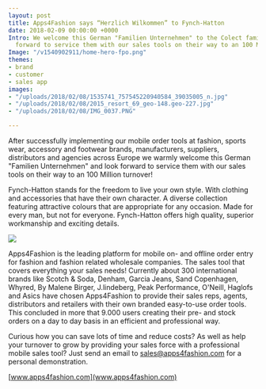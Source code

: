 ```yaml
---
layout: post
title: Apps4Fashion says “Herzlich Wilkommen”​ to Fynch-Hatton
date: 2018-02-09 00:00:00 +0000
Intro: We welcome this German "Familien Unternehmen" to the Colect family and look
  forward to service them with our sales tools on their way to an 100 Million turnover!
Image: "/v1540902911/home-hero-fpo.png"
themes:
- brand
- customer
- sales app
images:
- "/uploads/2018/02/08/1535741_757545220940584_39035005_n.jpg"
- "/uploads/2018/02/08/2015_resort_69_geo-148.geo-227.jpg"
- "/uploads/2018/02/08/IMG_0037.PNG"

---
```

After successfully implementing our mobile order tools at fashion, sports wear, accessory and footwear brands, manufacturers, suppliers, distributors and agencies across Europe we warmly welcome this German "Familien Unternehmen" and look forward to service them with our sales tools on their way to an 100 Million turnover!

Fynch-Hatton stands for the freedom to live your own style. With clothing and accessories that have their own character. A diverse collection featuring attractive colours that are appropriate for any occasion. Made for every man, but not for everyone. Fynch-Hatton offers high quality, superior workmanship and exciting details.

![](/v1540902996/ccsolution.png)

Apps4Fashion is the leading platform for mobile on- and offline order entry for fashion and fashion related wholesale companies. The sales tool that covers everything your sales needs! Currently about 300 international brands like Scotch & Soda, Denham, Garcia Jeans, Sand Copenhagen, Whyred, By Malene Birger, J.lindeberg, Peak Performance, O'Neill, Haglofs and Asics have chosen Apps4Fashion to provide their sales reps, agents, distributors and retailers with their own branded easy-to-use order tools. This concluded in more that 9.000 users creating their pre- and stock orders on a day to day basis in an efficient and professional way.

Curious how you can save lots of time and reduce costs? As well as help your turnover to grow by providing your sales force with a professional mobile sales tool? Just send an email to sales@apps4fashion.com for a personal demonstration.

[www.apps4fashion.com](www.apps4fashion.com)